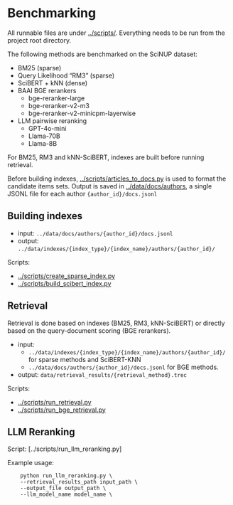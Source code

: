 # Benchmarking

All runnable files are under [../scripts/](../scripts/). Everything needs to be run from the project root directory. 

The following methods are benchmarked on the SciNUP dataset:

- BM25 (sparse)
- Query Likelihood “RM3” (sparse)
- SciBERT + kNN (dense)
- BAAI BGE rerankers
    + bge-reranker-large
    + bge-reranker-v2-m3
    + bge-reranker-v2-minicpm-layerwise
- LLM pairwise reranking
    + GPT-4o-mini
    + Llama-70B
    + Llama-8B


For BM25, RM3 and kNN-SciBERT, indexes are built before running retrieval.

Before building indexes, [../scripts/articles_to_docs.py](../scripts/articles_to_docs.py) is used to format the candidate items sets. Output is saved in [../data/docs/authors](../data/docs/authors), a single JSONL file for each author `{author_id}/docs.jsonl`


## Building indexes

- input: `../data/docs/authors/{author_id}/docs.jsonl`
- output: `../data/indexes/{index_type}/{index_name}/authors/{author_id}/`

Scripts:

- [../scripts/create_sparse_index.py](../scripts/create_sparse_index.py)
- [../scripts/build_scibert_index.py](../scripts/build_scibert_index.py)

## Retrieval

Retrieval is done based on indexes (BM25, RM3, kNN-SciBERT) or directly based on the query-document scoring (BGE rerankers). 

- input: 
    + `../data/indexes/{index_type}/{index_name}/authors/{author_id}/` for sparse methods and SciBERT-KNN
    + `../data/docs/authors/{author_id}/docs.jsonl` for BGE methods.
- output: `data/retrieval_results/{retrieval_method}.trec`

Scripts:

- [../scripts/run_retrieval.py](../scripts/run_retrieval.py)
- [../scripts/run_bge_retrieval.py](../scripts/run_bge_retrieval.py)

## LLM Reranking

Script: [../scripts/run_llm_reranking.py]

Example usage:
```
    python run_llm_reranking.py \
    --retrieval_results_path input_path \
    --output_file output_path \
    --llm_model_name model_name \
```
